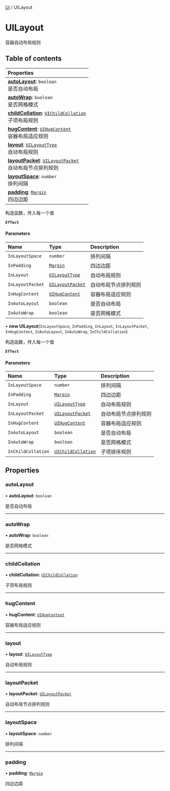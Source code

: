 [Ui](../groups/Core.Ui.md) / UILayout

# UILayout <Badge type="tip" text="Class" /> <Score text="UILayout" />

容器自动布局规则

## Table of contents

| Properties |
| :-----|
| **[autoLayout](mw.UILayout.md#autolayout)**: `boolean` <br> 是否自动布局|
| **[autoWrap](mw.UILayout.md#autowrap)**: `boolean` <br> 是否网格模式|
| **[childCollation](mw.UILayout.md#childcollation)**: [`UIChildCollation`](mw.UIChildCollation.md) <br> 子项布局规则|
| **[hugContent](mw.UILayout.md#hugcontent)**: [`UIHugContent`](mw.UIHugContent.md) <br> 容器布局适应规则|
| **[layout](mw.UILayout.md#layout)**: [`UILayoutType`](../enums/mw.UILayoutType.md) <br> 自动布局规则|
| **[layoutPacket](mw.UILayout.md#layoutpacket)**: [`UILayoutPacket`](../enums/mw.UILayoutPacket.md) <br> 自动布局节点排列规则|
| **[layoutSpace](mw.UILayout.md#layoutspace)**: `number` <br> 排列间隔|
| **[padding](mw.UILayout.md#padding)**: [`Margin`](mw.Margin.md) <br> 四边边距|

构造函数，传入每一个值

**`Effect`**


#### Parameters

| Name | Type | Description |
| :------ | :------ | :------ |
| `InLayoutSpace` | `number` | 排列间隔 |
| `InPadding` | [`Margin`](mw.Margin.md) | 四边边距 |
| `InLayout` | [`UILayoutType`](../enums/mw.UILayoutType.md) | 自动布局规则 |
| `InLayoutPacket` | [`UILayoutPacket`](../enums/mw.UILayoutPacket.md) | 自动布局节点排列规则 |
| `InHugContent` | [`UIHugContent`](mw.UIHugContent.md) | 容器布局适应规则 |
| `InAutoLayout` | `boolean` | 是否自动布局 |
| `InAutoWrap` | `boolean` | 是否网格模式 |

• **new UILayout**(`InLayoutSpace`, `InPadding`, `InLayout`, `InLayoutPacket`, `InHugContent`, `InAutoLayout`, `InAutoWrap`, `InChildCollation`)

构造函数，传入每一个值

**`Effect`**


#### Parameters

| Name | Type | Description |
| :------ | :------ | :------ |
| `InLayoutSpace` | `number` | 排列间隔 |
| `InPadding` | [`Margin`](mw.Margin.md) | 四边边距 |
| `InLayout` | [`UILayoutType`](../enums/mw.UILayoutType.md) | 自动布局规则 |
| `InLayoutPacket` | [`UILayoutPacket`](../enums/mw.UILayoutPacket.md) | 自动布局节点排列规则 |
| `InHugContent` | [`UIHugContent`](mw.UIHugContent.md) | 容器布局适应规则 |
| `InAutoLayout` | `boolean` | 是否自动布局 |
| `InAutoWrap` | `boolean` | 是否网格模式 |
| `InChildCollation` | [`UIChildCollation`](mw.UIChildCollation.md) | 子项排序规则 |

## Properties

### autoLayout <Score text="autoLayout" /> 

• **autoLayout**: `boolean`

是否自动布局

___

### autoWrap <Score text="autoWrap" /> 

• **autoWrap**: `boolean`

是否网格模式

___

### childCollation <Score text="childCollation" /> 

• **childCollation**: [`UIChildCollation`](mw.UIChildCollation.md)

子项布局规则

___

### hugContent <Score text="hugContent" /> 

• **hugContent**: [`UIHugContent`](mw.UIHugContent.md)

容器布局适应规则

___

### layout <Score text="layout" /> 

• **layout**: [`UILayoutType`](../enums/mw.UILayoutType.md)

自动布局规则

___

### layoutPacket <Score text="layoutPacket" /> 

• **layoutPacket**: [`UILayoutPacket`](../enums/mw.UILayoutPacket.md)

自动布局节点排列规则

___

### layoutSpace <Score text="layoutSpace" /> 

• **layoutSpace**: `number`

排列间隔

___

### padding <Score text="padding" /> 

• **padding**: [`Margin`](mw.Margin.md)

四边边距
